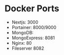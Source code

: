 # Docker Ports

- Nextjs: 3000
- Portainer: 8000/9000
- MongoDB: 
- MongoExpress: 8081
- Nginx: 80
- Fileserver 8082